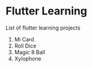 # Flutter Learning
List of flutter learning projects

1. Mi Card
1. Roll Dice
1. Magic 8 Ball
1. Xylophone
